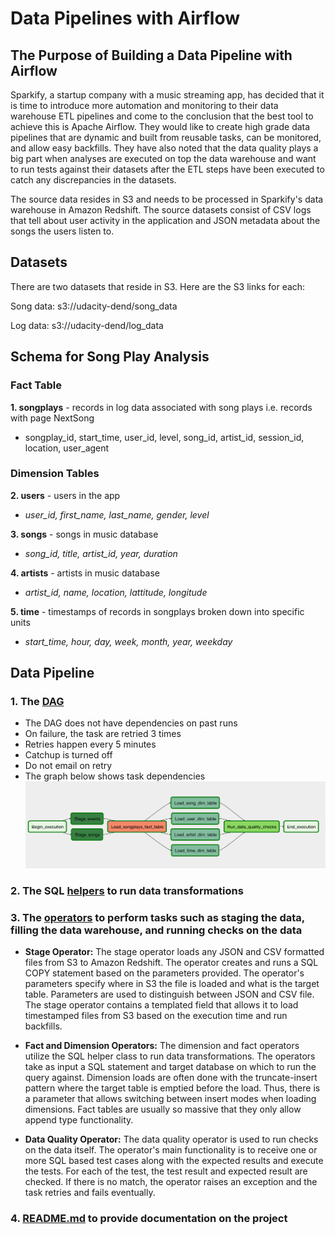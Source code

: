 # Data Pipelines with Airflow

## The Purpose of Building a Data Pipeline with Airflow

Sparkify, a startup company with a music streaming app, has decided that it is time to introduce more automation and monitoring to their data warehouse ETL pipelines and come to the conclusion that the best tool to achieve this is Apache Airflow. They would like to create
high grade data pipelines that are dynamic and built from reusable tasks, can be monitored, and allow easy backfills. They have also noted that the data quality plays a big part when analyses are executed on top the data warehouse and want to run tests against their datasets after the ETL steps have been executed to catch any discrepancies in the datasets.

The source data resides in S3 and needs to be processed in Sparkify's data warehouse in Amazon Redshift. The source datasets consist of CSV logs that tell about user activity in the application and JSON metadata about the songs the users listen to.

## Datasets

There are two datasets that reside in S3. Here are the S3 links for each:

Song data: s3://udacity-dend/song_data

Log data: s3://udacity-dend/log_data

## Schema for Song Play Analysis

### **Fact Table**
**1. songplays** - records in log data associated with song plays i.e. records with page NextSong
 - songplay_id, start_time, user_id, level, song_id, artist_id, session_id, location, user_agent

### **Dimension Tables**
**2. users** - users in the app
 - *user_id, first_name, last_name, gender, level*

**3. songs** - songs in music database
 - *song_id, title, artist_id, year, duration*

**4. artists** - artists in music database
 - *artist_id, name, location, lattitude, longitude*

**5. time** - timestamps of records in songplays broken down into specific units
 - *start_time, hour, day, week, month, year, weekday*

## Data Pipeline

### 1. The [DAG](https://github.com/iDataist/Music-Streaming-App-Data-Engineering/tree/master/4.%20Data-Pipelines-with-Airflow/airflow/dags)
- The DAG does not have dependencies on past runs
- On failure, the task are retried 3 times
- Retries happen every 5 minutes
- Catchup is turned off
- Do not email on retry
- The graph below shows task dependencies
![DAG](example-dag.png)

### 2. The SQL [helpers](https://github.com/iDataist/Music-Streaming-App-Data-Engineering/tree/master/4.%20Data-Pipelines-with-Airflow/airflow/plugins/helpers) to run data transformations

### 3. The [operators](https://github.com/iDataist/Music-Streaming-App-Data-Engineering/tree/master/4.%20Data-Pipelines-with-Airflow/airflow/plugins/operators) to perform tasks such as staging the data, filling the data warehouse, and running checks on the data

- **Stage Operator:**
The stage operator loads any JSON and CSV formatted files from S3 to Amazon Redshift. The operator creates and runs a SQL COPY statement based on the parameters provided. The operator's parameters specify where in S3 the file is loaded and what is the target table. Parameters are used to distinguish between JSON and CSV file. The stage operator contains a templated field that allows it to load timestamped files from S3 based on the execution time and run backfills.

- **Fact and Dimension Operators:**
The dimension and fact operators utilize the SQL helper class to run data transformations. The operators take as input a SQL statement and target database on which to run the query against. Dimension loads are often done with the truncate-insert pattern where the target table is emptied before the load. Thus, there is a parameter that allows switching between insert modes when loading dimensions. Fact tables are usually so massive that they only allow append type functionality.

- **Data Quality Operator:**
The data quality operator is used to run checks on the data itself. The operator's main functionality is to receive one or more SQL based test cases along with the expected results and execute the tests. For each of the test, the test result and expected result are checked. If there is no match, the operator raises an exception and the task retries and fails eventually.

### 4. [README.md](https://github.com/iDataist/Music-Streaming-App-Data-Engineering/blob/master/4.%20Data-Pipelines-with-Airflow/README.md) to provide documentation on the project

